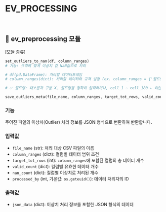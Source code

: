 # EV_PROCESSING 

<br>

## 📌 ev_preprocessing 모듈
[모듈 종류]

```python
set_outliers_to_nan(df, column_ranges) 
# 기능: 규격에 맞게 이상치 값 NaN값으로 처리

# df(pd.DataFrame): 처리할 데이터프레임
# column_ranges(dict): 처리할 데이터와 규격 설정 (ex. column_ranges = {'필드명': (min, max)} 

# ✅ 필드명: 대소문자 구분 X, 필드명을 정확히 입력하거나, cell_1 ~ cell_180 ← 이런 필드명 같은 경우 숫자 전까지만 입력 (ex. cell_  
```

```python
save_outliers_meta(file_name, column_ranges, target_tot_rows, valid_count, nan_count, processed_by=os.geteuid())
```
### 기능
주어진 파일의 이상치(Outlier) 처리 정보를 JSON 형식으로 변환하여 반환합니다.

### 입력값
- `file_name` (str): 처리 대상 CSV 파일의 이름
- `column_ranges` (dict): 컬럼별 데이터 범위 조건
- `target_tot_rows` (int): `column_ranges`에 포함된 컬럼의 총 데이터 개수
- `valid_count` (dict): 컬럼별 유효한 데이터 개수
- `nan_count` (dict): 컬럼별 이상치로 처리된 개수
- `processed_by` (int, 기본값: `os.geteuid()`): 데이터 처리자의 ID

### 출력값
- `json_data` (dict): 이상치 처리 정보를 포함한 JSON 형식의 데이터
